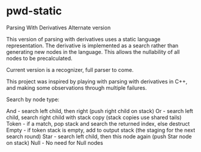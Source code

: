 # pwd-static

Parsing With Derivatives
Alternate version

This version of parsing with derivatives uses a static language representation.  The 
derivative is implemented as a search rather than generating new nodes in the language.
This allows the nullability of all nodes to be precalculated.

Current version is a recognizer, full parser to come.

This project was inspired by playing with parsing with derivatives in C++, and 
making some observations through multiple failures.


Search by node type:

And - search left child, then right (push right child on stack)
Or - search left child, search right child with stack copy (stack copies use shared tails)
Token - if a match, pop stack and search the returned index, else destruct
Empty - if token stack is empty, add to output stack (the staging for the next search round)
Star - search left child, then this node again (push Star node on stack)
Null - No need for Null nodes

